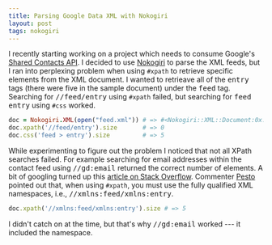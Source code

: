 ```yaml
---
title: Parsing Google Data XML with Nokogiri
layout: post
tags: nokogiri
---
```


I recently starting working on a project which needs to consume Google's
[Shared Contacts
API](http://code.google.com/googleapps/domain/shared_contacts/gdata_shared_contacts_api_reference.html).
I decided to use [Nokogiri](http://nokogiri.org/) to parse the XML
feeds, but I ran into perplexing problem when using <code>#xpath</code>
to retrieve specific elements from the XML document. I wanted to
retrieave all of the <tt>entry</tt> tags (there were five in the
sample document) under the <tt>feed</tt> tag. Searching for
<tt>//feed/entry</tt> using <code>#xpath</code> failed, but
searching for <tt>feed entry</tt> using <code>#css</code> worked.

```ruby
doc = Nokogiri.XML(open("feed.xml")) # => #<Nokogiri::XML::Document:0x...>
doc.xpath('//feed/entry').size       # => 0 
doc.css('feed > entry').size         # => 5
```

While experimenting to figure out the problem I noticed that not all
XPath searches failed. For example searching for email addresses within
the contact feed using <tt>//gd:email</tt> returned the correct
number of elements. A bit of googling turned up this [article on Stack
Overflow](http://stackoverflow.com/questions/1157138/how-can-i-get-nokogiri-to-parse-and-return-an-xml-document).
Commenter [Pesto](http://stackoverflow.com/users/23921/pesto) pointed
out that, when using <code>#xpath</code>, you must use the fully
qualified XML namespaces, i.e., <tt>//xmlns:feed/xmlns:entry</tt>.

```ruby
doc.xpath('//xmlns:feed/xmlns:entry').size # => 5
```

I didn't catch on at the time, but that's why <tt>//gd:email</tt>
worked --- it included the namespace.

